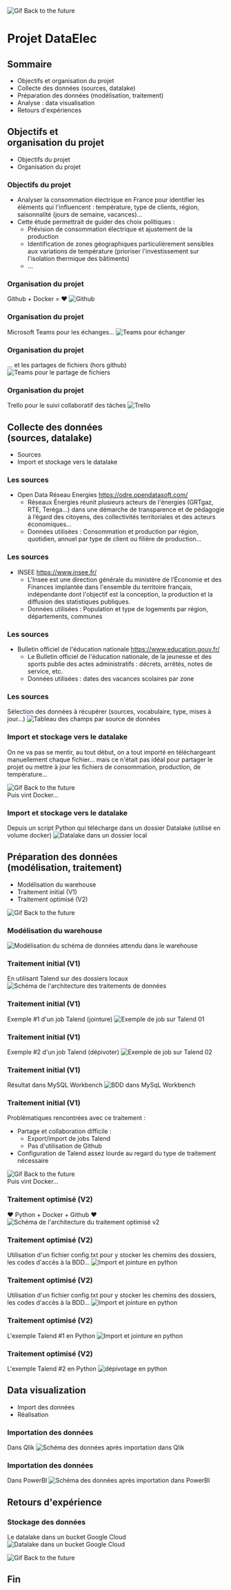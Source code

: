 ![Gif Back to the future](media/back-to-the-future.gif)
# Projet DataElec


## Sommaire
- Objectifs et organisation du projet
- Collecte des données (sources​, datalake)
- Préparation des données (modélisation​, traitement)
- Analyse​ : data visualisation​
- Retours d'expériences



## Objectifs et <br/>organisation du projet
- Objectifs du projet
- Organisation du projet


### Objectifs du projet
- Analyser la consommation électrique en France pour identifier les éléments qui l'influencent : température, type de clients, région, saisonnalité (jours de semaine, vacances)...
- Cette étude permettrait de guider des choix politiques : 
    - Prévision de consommation électrique et ajustement de la production
    - Identification de zones géographiques particulièrement sensibles aux variations de température (prioriser l'investissement sur l'isolation thermique des bâtiments)
    - ...


### Organisation du projet
Github + Docker = ❤️
![Github](media/capture-github.png)


### Organisation du projet
Microsoft Teams pour les échanges...
![Teams pour échanger](media/capture-teams-publications.png)


### Organisation du projet
... et les partages de fichiers (hors github)
![Teams pour le partage de fichiers](media/capture-teams-fichiers.png)


### Organisation du projet 
Trello pour le suivi collaboratif des tâches
![Trello](media/capture-trello.png)



## Collecte des données<br/>(sources​, datalake)
- Sources
- Import et stockage vers le datalake


### Les sources
- Open Data Réseau Energies https://odre.opendatasoft.com/​
    - Réseaux Énergies réunit plusieurs acteurs de l'énergies (GRTgaz, RTE, Teréga...) dans une démarche de transparence et de pédagogie à l’égard des citoyens, des collectivités territoriales et des acteurs économiques...​
    - Données utilisées : Consommation et production par région, quotidien, annuel par type de client ou filière de production...​


### Les sources
- INSEE https://www.insee.fr/​
    - L'Insee est une direction générale du ministère de l’Économie et des Finances implantée dans l'ensemble du territoire français, indépendante dont l'objectif est la conception, la production et la diffusion des statistiques publiques.​
    - Données utilisées : Population et type de logements par région, départements, communes​


### Les sources
- Bulletin officiel de l'éducation nationale https://www.education.gouv.fr/​
    - Le Bulletin officiel de l'éducation nationale, de la jeunesse et des sports publie des actes administratifs : décrets, arrêtés, notes de service, etc. ​
    - Données utilisées : dates des vacances scolaires par zone 


### Les sources
Sélection des données à récupérer (sources, vocabulaire, type, mises à jour...)
![Tableau des champs par source de données](media/tableau-sources-donnees.png)


### Import et stockage vers le datalake
On ne va pas se mentir, au tout début, on a tout importé en téléchargeant manuellement chaque fichier... mais ce n'était pas idéal pour partager le projet ou mettre à jour les fichiers de consommation, production, de température...


![Gif Back to the future](media/back-to-the-future-this-is-it.gif)
<br/>Puis vint Docker...


### Import et stockage vers le datalake
Depuis un script Python qui télécharge dans un dossier Datalake (utilisé en volume docker)
![Datalake dans un dossier local](media/capture-flux-datalake.jpg)



## Préparation des données<br/>(modélisation​, traitement)
- Modélisation du warehouse
- Traitement initial (V1)
- Traitement optimisé (V2)


![Gif Back to the future](media/back-to-the-future-ready.gif)


### Modélisation du warehouse
![Modélisation du schéma de données attendu dans le warehouse](media/schema-donnees.png)


### Traitement initial (V1)
En utilisant Talend sur des dossiers locaux
![Schéma de l'architecture des traitements de données](media/schema-architecture-v01.jpg)


### Traitement initial (V1)
Exemple #1 d'un job Talend (jointure)
![Exemple de job sur Talend 01](media/capture-talend-02.png)


### Traitement initial (V1)
Exemple #2 d'un job Talend (dépivoter)
![Exemple de job sur Talend 02](media/capture-talend-01.png)


### Traitement initial (V1)
Résultat dans MySQL Workbench
![BDD dans MySqL Workbench](media/capture-mysql-workbench.png)


### Traitement initial (V1) 
Problématiques rencontrées avec ce traitement : 
- Partage et collaboration difficile : 
    - Export/import de jobs Talend
    - Pas d'utilisation de Github
- Configuration de Talend assez lourde au regard du type de traitement nécessaire


![Gif Back to the future](media/back-to-the-future-amazing.gif)
<br/>Puis vint Docker...


### Traitement optimisé (V2)
❤️ Python + Docker + Github ❤️
![Schéma de l'architecture du traitement optimisé v2](media/schema-architecture-v02.jpg)


### Traitement optimisé (V2)
Utilisation d'un fichier config.txt pour  y stocker les chemins des dossiers, les codes d'accès à la BDD...
![Import et jointure en python](media/code-configtxt.png)


### Traitement optimisé (V2)
Utilisation d'un fichier config.txt pour  y stocker les chemins des dossiers, les codes d'accès à la BDD...
![Import et jointure en python](media/code-import-configtxt.png)


### Traitement optimisé (V2)
L'exemple Talend #1 en Python
![Import et jointure en python](media/code-talend-01-en-python.png)


### Traitement optimisé (V2)
L'exemple Talend #2 en Python
![dépivotage en python](media/code-talend-02-en-python.png)



## Data visualization
- Import des données
- Réalisation


### Importation des données
Dans Qlik
![Schéma des données après importation dans Qlik](media/capture-schema-donnees-qlik.png)


### Importation des données
Dans PowerBI
![Schéma des données après importation dans PowerBI](media/capture-schema-donnees-powerbi.png)



## Retours d'expérience


### Stockage des données
Le datalake dans un bucket Google Cloud
![Datalake dans un bucket Google Cloud](media/capture-bucket-datalake.png)



![Gif Back to the future](media/back-to-the-future-on-schedule.gif)
## Fin